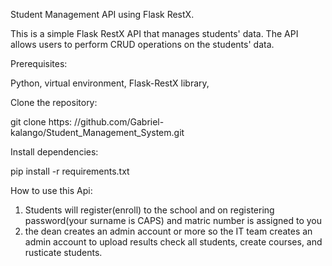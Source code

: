 

Student Management API using Flask RestX.


This is a simple Flask RestX API that manages students' data. The API allows users to perform CRUD operations on the students' data.

Prerequisites:


Python,
virtual environment,
Flask-RestX library,

Clone the repository:

git clone https: //github.com/Gabriel-kalango/Student_Management_System.git


Install dependencies:

pip install -r requirements.txt


How to use this Api:
1. Students will register(enroll) to the school and on registering password(your surname is CAPS) and matric number is assigned to you
2. the dean creates an admin account or more so the IT team creates an admin account to upload results check all students, create courses, and rusticate students.